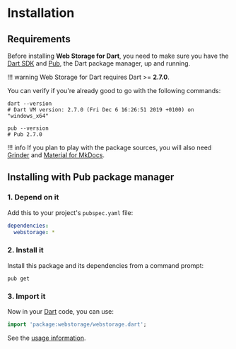 # Installation

## Requirements
Before installing **Web Storage for Dart**, you need to make sure you have the [Dart SDK](https://dart.dev/tools/sdk)
and [Pub](https://dart.dev/tools/pub/cmd), the Dart package manager, up and running.

!!! warning
    Web Storage for Dart requires Dart >= **2.7.0**.

You can verify if you're already good to go with the following commands:

```shell
dart --version
# Dart VM version: 2.7.0 (Fri Dec 6 16:26:51 2019 +0100) on "windows_x64"

pub --version
# Pub 2.7.0
```

!!! info
    If you plan to play with the package sources, you will also need
    [Grinder](https://google.github.io/grinder.dart) and [Material for MkDocs](https://squidfunk.github.io/mkdocs-material).

## Installing with Pub package manager

### 1. Depend on it
Add this to your project's `pubspec.yaml` file:

```yaml
dependencies:
  webstorage: *
```

### 2. Install it
Install this package and its dependencies from a command prompt:

```shell
pub get
```

### 3. Import it
Now in your [Dart](https://dart.dev) code, you can use:

```dart
import 'package:webstorage/webstorage.dart';
```

See the [usage information](usage/api.md).
